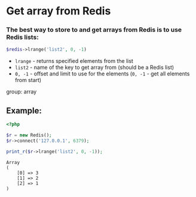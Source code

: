 # Get array from Redis

### The best way to store to and get arrays from Redis is to use Redis lists:

```php
$redis->lrange('list2', 0, -1)
```

- `lrange` - returns specified elements from the list
- `list2` - name of the key to get array from (should be a Redis list)
- `0, -1` - offset and limit to use for the elements (`0, -1` - get all elements from start)

group: array

## Example: 
```php
<?php

$r = new Redis(); 
$r->connect('127.0.0.1', 6379);

print_r($r->lrange('list2', 0, -1));
```
```
Array
(
    [0] => 3
    [1] => 2
    [2] => 1
)

```

